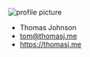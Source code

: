![profile picture](https://thomasj.me/img/profilepic6.jpg)

- Thomas Johnson
- tom@thomasj.me
- https://thomasj.me
